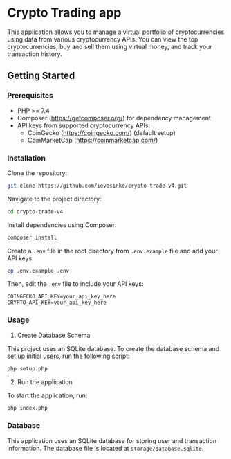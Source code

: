 # Crypto Trading app

This application allows you to manage a virtual portfolio of cryptocurrencies using data from various cryptocurrency
APIs. You can view the top cryptocurrencies, buy and sell them using virtual money, and track your transaction history.

## Getting Started

### Prerequisites

- PHP >= 7.4
- Composer (https://getcomposer.org/) for dependency management
- API keys from supported cryptocurrency APIs:
    - CoinGecko (https://coingecko.com/) (default setup)
    - CoinMarketCap (https://coinmarketcap.com/)

### Installation

Clone the repository:

``` sh 
git clone https://github.com/ievasinke/crypto-trade-v4.git
 ```  

Navigate to the project directory:

``` sh 
cd crypto-trade-v4
  ```  

Install dependencies using Composer:

``` sh
composer install
  ```  

Create a `.env` file in the root directory from `.env.example` file and add your API keys:

``` sh 
cp .env.example .env
 ```  

Then, edit the `.env` file to include your API keys:

``` COINGECKO_API_KEY=your_api_key_here ```  
``` CRYPTO_API_KEY=your_api_key_here ```

### Usage

1. Create Database Schema

This project uses an SQLite database. To create the database schema and set up initial users, run the following script:

```sh 
php setup.php
 ```

2. Run the application

To start the application, run:

``` sh
php index.php 
```  

### Database

This application uses an SQLite database for storing user and transaction information. The database file is located
at `storage/database.sqlite`.